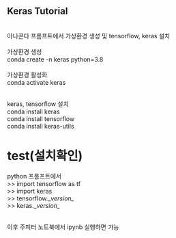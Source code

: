 ## Keras Tutorial
</br>
아나콘다 프롬프트에서 가상환경 생성 및 tensorflow, keras 설치</br>
</br>
가상환경 생성 </br>
conda create -n keras python=3.8 </br></br>
가상환경 활성화 </br>
conda activate keras </br></br>

keras, tensorflow 설치</br>
conda install keras </br>
conda install tensorflow </br>
conda install keras-utils </br>

# test(설치확인)
python 프롬프트에서</br>
\>> import tensorflow as tf </br>
\>> import keras </br>
\>> tensorflow.\__version\__ </br>
\>> keras.\__version\__  </br>
</br>

이후 주피터 노트북에서 ipynb 실행하면 가능
